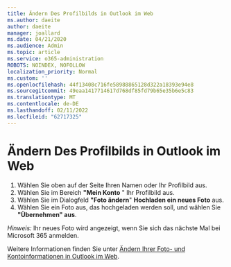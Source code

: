 ```yaml
---
title: Ändern Des Profilbilds in Outlook im Web
ms.author: daeite
author: daeite
manager: joallard
ms.date: 04/21/2020
ms.audience: Admin
ms.topic: article
ms.service: o365-administration
ROBOTS: NOINDEX, NOFOLLOW
localization_priority: Normal
ms.custom: ''
ms.openlocfilehash: 44f13408c716fe58988865128d322a18393e94e8
ms.sourcegitcommit: 49eaa1417714617d768df85fd79b65e35b6e5c83
ms.translationtype: MT
ms.contentlocale: de-DE
ms.lasthandoff: 02/11/2022
ms.locfileid: "62717325"
---
```

# <a name="change-your-profile-picture-in-outlook-on-the-web"></a>Ändern Des Profilbilds in Outlook im Web

1. Wählen Sie oben auf der Seite Ihren Namen oder Ihr Profilbild aus.
1. Wählen Sie im Bereich **"Mein Konto** " Ihr Profilbild aus.
1. Wählen Sie im Dialogfeld **"Foto ändern**" **Hochladen ein neues Foto** aus.
1. Wählen Sie ein Foto aus, das hochgeladen werden soll, und wählen Sie **"Übernehmen" aus**.

*Hinweis:* Ihr neues Foto wird angezeigt, wenn Sie sich das nächste Mal bei Microsoft 365 anmelden.

Weitere Informationen finden Sie unter [Ändern Ihrer Foto- und Kontoinformationen in Outlook im Web](https://support.office.com/article/b2dbb289-851d-4bed-93c3-3e136f5659ec).
